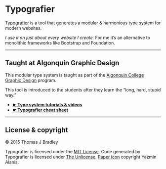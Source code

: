 # Typografier

[Typografier](http://typografier.web-dev.tools) is a tool that generates a modular & harmonious type system for modern websites.

*I use it on just about every website I create.* For me it’s an alternative to monolithic frameworks like Bootstrap and Foundation.

---

## Taught at Algonquin Graphic Design

This modular type system is taught as part of the [Algonquin College Graphic Design](http://algonquindesign.ca) program.

This tool is introduced to the students after they learn the “long, hard, stupid way.”

- [**☛ Type system tutorials & videos**](http://learn-the-web.algonquindesign.ca/topics/modular-typography/)
- [**☛ Typografier cheat sheet**](http://learn-the-web.algonquindesign.ca/topics/typografier-cheat-sheet/)

---

## License & copyright

© 2015 Thomas J Bradley

Typografier is licensed under the [MIT License](LICENSE).
Code generated by Typografier is licensed under [The Unlicense](UNLICENSE).
[Paper icon](http://thenounproject.com/term/paper/29062/) copyright Yazmin Alanis.
